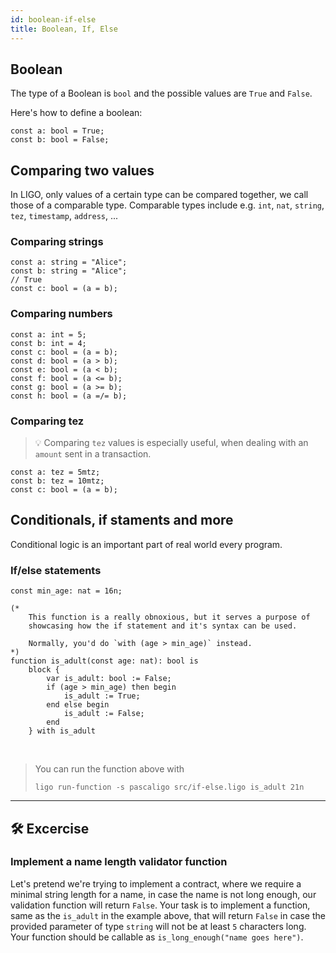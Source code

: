 ```yaml
---
id: boolean-if-else
title: Boolean, If, Else
---
```


## Boolean

The type of a Boolean is `bool` and the possible values are `True` and `False`.

Here's how to define a boolean:

<!--DOCUSAURUS_CODE_TABS-->
<!--Pascaligo-->
```pascaligo
const a: bool = True;
const b: bool = False;
```
<!--END_DOCUSAURUS_CODE_TABS-->


## Comparing two values

In LIGO, only values of a certain type can be compared together, we call those of a comparable type. Comparable types include e.g. `int`, `nat`, `string`, `tez`, `timestamp`, `address`, ...

### Comparing strings

<!--DOCUSAURUS_CODE_TABS-->
<!--Pascaligo-->
```pascaligo
const a: string = "Alice";
const b: string = "Alice";
// True
const c: bool = (a = b);
```
<!--END_DOCUSAURUS_CODE_TABS-->


### Comparing numbers

<!--DOCUSAURUS_CODE_TABS-->
<!--Pascaligo-->
```pascaligo
const a: int = 5;
const b: int = 4;
const c: bool = (a = b);
const d: bool = (a > b);
const e: bool = (a < b);
const f: bool = (a <= b);
const g: bool = (a >= b);
const h: bool = (a =/= b);
```
<!--END_DOCUSAURUS_CODE_TABS-->


### Comparing tez

> 💡 Comparing `tez` values is especially useful, when dealing with an `amount` sent in a transaction.

<!--DOCUSAURUS_CODE_TABS-->
<!--Pascaligo-->
```pascaligo
const a: tez = 5mtz;
const b: tez = 10mtz;
const c: bool = (a = b);
```
<!--END_DOCUSAURUS_CODE_TABS-->


## Conditionals, if staments and more
 
Conditional logic is an important part of real world every program. 

### If/else statements

<!--DOCUSAURUS_CODE_TABS-->
<!--Pascaligo-->
```pascaligo
const min_age: nat = 16n;

(*
    This function is a really obnoxious, but it serves a purpose of
    showcasing how the if statement and it's syntax can be used.

    Normally, you'd do `with (age > min_age)` instead.
*)
function is_adult(const age: nat): bool is 
    block { 
        var is_adult: bool := False;
        if (age > min_age) then begin
            is_adult := True;
        end else begin
            is_adult := False;
        end
    } with is_adult
```

<br/>

> You can run the function above with
> ```
> ligo run-function -s pascaligo src/if-else.ligo is_adult 21n
> ```
<!--END_DOCUSAURUS_CODE_TABS-->


---

## 🛠 Excercise

### Implement a name length validator function

Let's pretend we're trying to implement a contract, where we require a minimal string length for a name, in case the name is not long enough, our validation function will return `False`.
Your task is to implement a function, same as the `is_adult` in the example above, that will return `False` in case the provided parameter of type `string` will not be at least `5` characters long. Your function should be callable as `is_long_enough("name goes here")`.